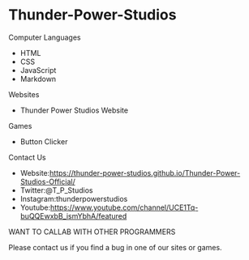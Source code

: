 # Thunder-Power-Studios
Computer Languages
* HTML 
* CSS
* JavaScript
* Markdown

Websites
* Thunder Power Studios Website

Games
* Button Clicker

Contact Us
* Website:https://thunder-power-studios.github.io/Thunder-Power-Studios-Official/
* Twitter:@T_P_Studios
* Instagram:thunderpowerstudios
* Youtube:https://www.youtube.com/channel/UCE1Tq-buQQEwxbB_ismYbhA/featured



WANT TO CALLAB WITH OTHER PROGRAMMERS

Please contact us if you find a bug in one of our sites or games.

